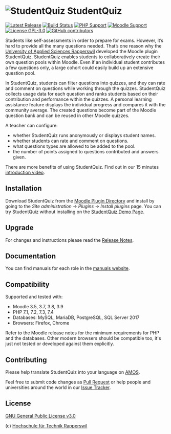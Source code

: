 # ![StudentQuiz](https://raw.githubusercontent.com/frankkoch/moodle-mod_studentquiz/master/pix/icon.svg?sanitize=true) StudentQuiz

[![Latest Release](https://img.shields.io/github/v/release/frankkoch/moodle-mod_studentquiz?sort=semver&color=orange)](https://github.com/frankkoch/moodle-mod_studentquiz/releases)
[![Build Status](https://travis-ci.org/frankkoch/moodle-mod_studentquiz.svg?branch=master)](https://travis-ci.org/frankkoch/moodle-mod_studentquiz)
[![PHP Support](https://img.shields.io/travis/php-v/frankkoch/moodle-mod_studentquiz/master)](https://travis-ci.org/frankkoch/moodle-mod_studentquiz)
[![Moodle Support](https://img.shields.io/badge/Moodle-%3E%3D%203.5-blue)](https://travis-ci.org/frankkoch/moodle-mod_studentquiz)
[![License GPL-3.0](https://img.shields.io/github/license/frankkoch/moodle-mod_studentquiz?color=lightgrey)](https://github.com/frankkoch/moodle-mod_studentquiz/blob/master/LICENSE)
[![GitHub contributors](https://img.shields.io/github/contributors/frankkoch/moodle-mod_studentquiz)](https://github.com/frankkoch/moodle-mod_studentquiz/graphs/contributors)

Students like self-assessments in order to prepare for exams. However, it’s hard to provide all the many questions
needed. That’s one reason why the [University of Applied Sciences Rapperswil](https://www.hsr.ch/de/) developed the
Moodle plugin StudentQuiz. StudentQuiz enables students to collaboratively create their own question pools within
Moodle. Even if an individual student contributes a few questions only, a large cohort could easily build up an
extensive question pool.

In StudentQuiz, students can filter questions into quizzes, and they can rate and comment on questions while working
through the quizzes. StudentQuiz collects usage data for each question and ranks students based on their contribution
and performance within the quizzes. A personal learning assistance feature displays the individual progress and compares
it with the community average. The created questions become part of the Moodle question bank and can be reused in other
Moodle quizzes.

A teacher can configure:

- whether StudentQuiz runs anonymously or displays student names.
- whether students can rate and comment on questions.
- what questions types are allowed to be added to the pool.
- the number of points assigned to questions contributed and answers given.

There are more benefits of using StudentQuiz. Find out in our 15 minutes [introduction video](https://tube.switch.ch/videos/33da1b63).

## Installation

Download StudentQuiz from the [Moodle Plugin Directory](https://moodle.org/plugins/mod_studentquiz) and install by going
to the *Site administration -> Plugins -> Install plugins* page. You can try StudentQuiz without installing on the
[StudentQuiz Demo Page](http://studentquiz.hsr.ch/).

## Upgrade

For changes and instructions please read the [Release Notes](https://github.com/frankkoch/moodle-mod_studentquiz/releases).

## Documentation

You can find manuals for each role in the [manuals website](https://docs.moodle.org/38/en/StudentQuiz_module).

## Compatibility

Supported and tested with:

- Moodle 3.5, 3.7, 3.8, 3.9
- PHP 7.1, 7.2, 7.3, 7.4
- Databases: MySQL, MariaDB, PostgreSQL, SQL Server 2017
- Browsers: Firefox, Chrome

Refer to the Moodle release notes for the minimum requirements for PHP and the databases. Other modern browsers should
be compatible too, it's just not tested or developed against them explicitly.

## Contributing

Please help translate StudentQuiz into your language on [AMOS](https://lang.moodle.org/local/amos/).

Feel free to submit code changes as [Pull Request](https://github.com/frankkoch/moodle-mod_studentquiz/pulls) or help
people and universities around the world in our [Issue Tracker](https://github.com/frankkoch/moodle-mod_studentquiz/issues).

## License

[GNU General Public License v3.0](https://github.com/frankkoch/moodle-mod_studentquiz/blob/master/LICENSE)

(c) [Hochschule für Technik Rapperswil](https://www.hsr.ch/)
